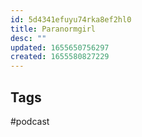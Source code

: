 ```yaml
---
id: 5d4341efuyu74rka8ef2hl0
title: Paranormgirl
desc: ""
updated: 1655650756297
created: 1655580827229
---
```


## Tags

#podcast
